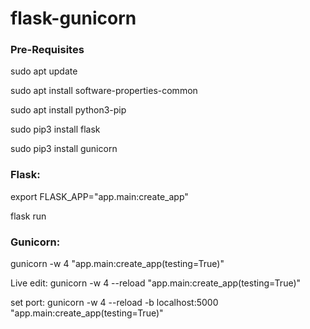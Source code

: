 # flask-gunicorn

### Pre-Requisites
sudo apt update

sudo apt install software-properties-common

sudo apt install python3-pip

sudo pip3 install flask

sudo pip3 install gunicorn

### Flask:
export FLASK_APP="app.main:create_app"

flask run

### Gunicorn:
gunicorn -w 4 "app.main:create_app(testing=True)"

Live edit: gunicorn -w 4 --reload "app.main:create_app(testing=True)"

set port: gunicorn -w 4 --reload -b localhost:5000 "app.main:create_app(testing=True)"